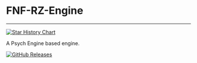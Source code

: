 # FNF-RZ-Engine
***
[![Star History Chart](https://api.star-history.com/svg?repos=Realmzer/FNF-RZ-Engine&type=Timeline)](https://star-history.com/#Realmzer/FNF-RZ-Engine&Timeline)

A Psych Engine based engine.

[![GitHub Releases](https://img.shields.io/github/downloads/Realmzer/FNF-RZ-Engine/total?style=flat)](https://github.com/Realmezr/FNF-RZ-Engine/releases)
